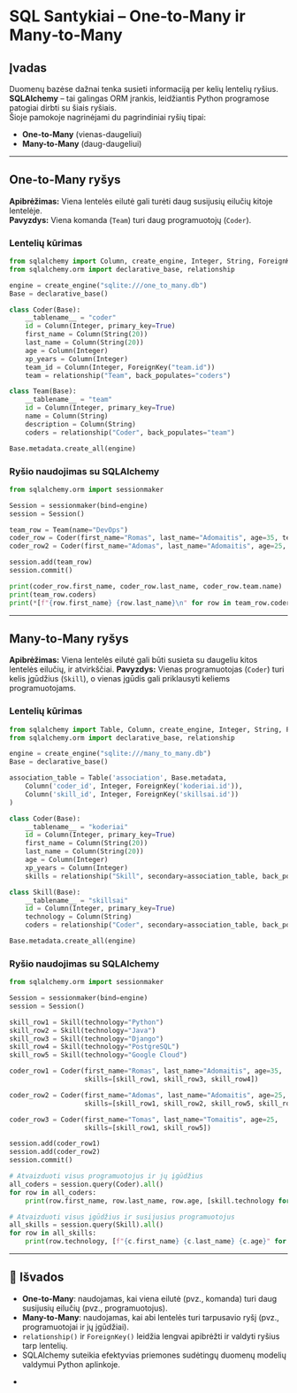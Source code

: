 # SQL Santykiai – One‐to‐Many ir Many‐to‐Many



##  Įvadas

Duomenų bazėse dažnai tenka susieti informaciją per kelių lentelių ryšius.  
**SQLAlchemy** – tai galingas ORM įrankis, leidžiantis Python programose patogiai dirbti su šiais ryšiais.  
Šioje pamokoje nagrinėjami du pagrindiniai ryšių tipai:

- **One-to-Many** (vienas-daugeliui)
- **Many-to-Many** (daug-daugeliui)

---

##  One-to-Many ryšys

**Apibrėžimas:** Viena lentelės eilutė gali turėti daug susijusių eilučių kitoje lentelėje.  
**Pavyzdys:** Viena komanda (`Team`) turi daug programuotojų (`Coder`).

###  Lentelių kūrimas

```python
from sqlalchemy import Column, create_engine, Integer, String, ForeignKey
from sqlalchemy.orm import declarative_base, relationship

engine = create_engine("sqlite:///one_to_many.db")
Base = declarative_base()

class Coder(Base):
    __tablename__ = "coder"
    id = Column(Integer, primary_key=True)
    first_name = Column(String(20))
    last_name = Column(String(20))
    age = Column(Integer)
    xp_years = Column(Integer)
    team_id = Column(Integer, ForeignKey("team.id"))
    team = relationship("Team", back_populates="coders")

class Team(Base):
    __tablename__ = "team"
    id = Column(Integer, primary_key=True)
    name = Column(String)
    description = Column(String)
    coders = relationship("Coder", back_populates="team")

Base.metadata.create_all(engine)
````

###  Ryšio naudojimas su SQLAlchemy

```python
from sqlalchemy.orm import sessionmaker

Session = sessionmaker(bind=engine)
session = Session()

team_row = Team(name="DevOps")
coder_row = Coder(first_name="Romas", last_name="Adomaitis", age=35, team=team_row)
coder_row2 = Coder(first_name="Adomas", last_name="Adomaitis", age=25, team=team_row)

session.add(team_row)
session.commit()

print(coder_row.first_name, coder_row.last_name, coder_row.team.name)
print(team_row.coders)
print(*[f"{row.first_name} {row.last_name}\n" for row in team_row.coders])
```

---

## Many-to-Many ryšys

**Apibrėžimas:** Viena lentelės eilutė gali būti susieta su daugeliu kitos lentelės eilučių, ir atvirkščiai.
**Pavyzdys:** Vienas programuotojas (`Coder`) turi kelis įgūdžius (`Skill`), o vienas įgūdis gali priklausyti keliems programuotojams.

### Lentelių kūrimas

```python
from sqlalchemy import Table, Column, create_engine, Integer, String, ForeignKey
from sqlalchemy.orm import declarative_base, relationship

engine = create_engine("sqlite:///many_to_many.db")
Base = declarative_base()

association_table = Table('association', Base.metadata,
    Column('coder_id', Integer, ForeignKey('koderiai.id')),
    Column('skill_id', Integer, ForeignKey('skillsai.id'))
)

class Coder(Base):
    __tablename__ = "koderiai"
    id = Column(Integer, primary_key=True)
    first_name = Column(String(20))
    last_name = Column(String(20))
    age = Column(Integer)
    xp_years = Column(Integer)
    skills = relationship("Skill", secondary=association_table, back_populates="coders")

class Skill(Base):
    __tablename__ = "skillsai"
    id = Column(Integer, primary_key=True)
    technology = Column(String)
    coders = relationship("Coder", secondary=association_table, back_populates="skills")

Base.metadata.create_all(engine)
```

###  Ryšio naudojimas su SQLAlchemy

```python
from sqlalchemy.orm import sessionmaker

Session = sessionmaker(bind=engine)
session = Session()

skill_row1 = Skill(technology="Python")
skill_row2 = Skill(technology="Java")
skill_row3 = Skill(technology="Django")
skill_row4 = Skill(technology="PostgreSQL")
skill_row5 = Skill(technology="Google Cloud")

coder_row1 = Coder(first_name="Romas", last_name="Adomaitis", age=35,
                   skills=[skill_row1, skill_row3, skill_row4])

coder_row2 = Coder(first_name="Adomas", last_name="Adomaitis", age=25,
                   skills=[skill_row1, skill_row2, skill_row5, skill_row4])

coder_row3 = Coder(first_name="Tomas", last_name="Tomaitis", age=25,
                   skills=[skill_row1, skill_row5])

session.add(coder_row1)
session.add(coder_row2)
session.commit()

# Atvaizduoti visus programuotojus ir jų įgūdžius
all_coders = session.query(Coder).all()
for row in all_coders:
    print(row.first_name, row.last_name, row.age, [skill.technology for skill in row.skills])

# Atvaizduoti visus įgūdžius ir susijusius programuotojus
all_skills = session.query(Skill).all()
for row in all_skills:
    print(row.technology, [f"{c.first_name} {c.last_name} {c.age}" for c in row.coders])
```

---

## 📌 Išvados

* **One-to-Many**: naudojamas, kai viena eilutė (pvz., komanda) turi daug susijusių eilučių (pvz., programuotojus).
* **Many-to-Many**: naudojamas, kai abi lentelės turi tarpusavio ryšį (pvz., programuotojai ir jų įgūdžiai).
* `relationship()` ir `ForeignKey()` leidžia lengvai apibrėžti ir valdyti ryšius tarp lentelių.
* SQLAlchemy suteikia efektyvias priemones sudėtingų duomenų modelių valdymui Python aplinkoje.

-
